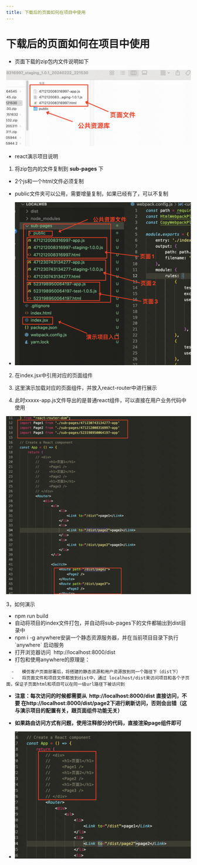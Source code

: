 ```yaml
---
title: 下载后的页面如何在项目中使用
---
```


# 下载后的页面如何在项目中使用

- 页面下载的zip包内文件说明如下

![alt text](img/image.png)

-   react演示项目说明

1.  将zip包内的文件复制到 **sub-pages** 下

   -   2个js和一个html文件必须复制
   -   public文件夹可以公用，需要增量复制，如果已经有了，可以不复制

- ![alt text](img/image-1.png)

2.  在index.jsx中引用对应的页面组件

   1.  这里演示加载对应的页面组件，并放入react-router中进行展示
   2.  此时xxxxx-app.js文件导出的是普通react组件，可以直接在用户业务代码中使用

![alt text](img/image-2.png)

3，如何演示

-   npm run build
   -   自动将项目的index文件打包，并自动将sub-pages下的文件都输出到dist目录中
-   npm i -g anywhere安装一个静态资源服务器，并在当前项目目录下执行 \`anywhere\` 启动服务
-   打开浏览器访问  http://localhost:8000/dist
   -   打包和使用anywhere的原理是：

      -   模仿客户页面部署后，将搭建的静态资源和用户资源放到同一个路径下（dist下）
      -   将页面文件和项目文件都放到dist中，通过 localhost/dist来访问项目和各个子页面，保证子页面html和项目可以在同一级url路径下被访问到

-    **注意：每次访问的时候都需要从  http://localhost:8000/dist 直接访问，不要 在http://localhost:8000/dist/page2下进行刷新访问，否则会出错（这与演示项目的配置有关，跟页面组件功能无关）** 
-    **如果路由访问方式有问题，使用注释部分的代码，直接渲染page组件即可** 

   - ![alt text](img/image-3.png)